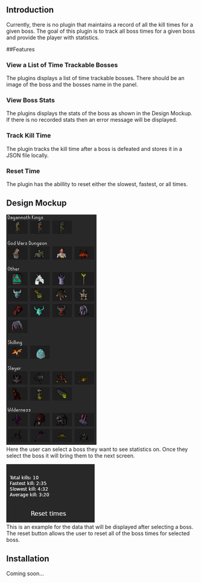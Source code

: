 ## Introduction
Currently, there is no plugin that maintains a record of all the kill times for a given boss. The goal of this plugin is to track all boss times for a given boss and provide the player with statistics.

##Features
### View a List of Time Trackable Bosses
The plugins displays a list of time trackable bosses. There should be an image of the boss and the bosses name in the panel. 
### View Boss Stats
The plugins displays the stats of the boss as shown in the Design Mockup. If there is no recorded stats then an error message will be displayed.
### Track Kill Time
The plugin tracks the kill time after a boss is defeated and stores it in a JSON file locally.
### Reset Time
The plugin has the abillity to reset either the slowest, fastest, or all times.

## Design Mockup
![boss selection](src/main/resources/com/killtimetracker/boss-selection.png)  
Here the user can select a boss they want to see statistics on. Once they select the boss it will bring them to the next screen.

![statistics](src/main/resources/com/killtimetracker/boss-stats.png)  
This is an example for the data that will be displayed after selecting a boss. The reset button allows the user to reset all of the boss times for selected boss. 

## Installation
Coming soon...
